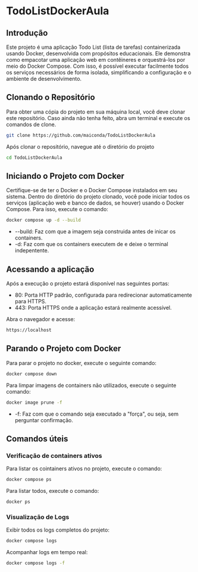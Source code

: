 # TodoListDockerAula

## Introdução

Este projeto é uma aplicação Todo List (lista de tarefas) containerizada usando Docker, desenvolvida com propósitos educacionais. Ele demonstra como empacotar uma aplicação web em contêineres e orquestrá-los por meio do Docker Compose. Com isso, é possível executar facilmente todos os serviços necessários de forma isolada, simplificando a configuração e o ambiente de desenvolvimento.

## Clonando o Repositório

Para obter uma cópia do projeto em sua máquina local, você deve clonar este repositório. Caso ainda não tenha feito, abra um terminal e execute os comandos de clone.

```bash
git clone https://github.com/maiconda/TodoListDockerAula
```

Após clonar o repositório, navegue até o diretório do projeto

```bash
cd TodoListDockerAula
```

## Iniciando o Projeto com Docker

Certifique-se de ter o Docker e o Docker Compose instalados em seu sistema. Dentro do diretório do projeto clonado, você pode iniciar todos os serviços (aplicação web e banco de dados, se houver) usando o Docker Compose. Para isso, execute o comando:

```bash
docker compose up -d --build
```
- --build: Faz com que a imagem seja construida antes de inicar os containers.
- -d: Faz com que os containers executem de e deixe o terminal indepentente.

## Acessando a aplicação

Após a execução o projeto estará disponível nas seguintes portas:

- 80: Porta HTTP padrão, configurada para redirecionar automaticamente para HTTPS.
- 443: Porta HTTPS onde a aplicação estará realmente acessível.

Abra o navegador e acesse:

```bash
https://localhost
```

## Parando o Projeto com Docker

Para parar o projeto no docker, execute o seguinte comando:

```bash
docker compose down
```

Para limpar imagens de containers não utilizados, execute o seguinte comando:

```bash
docker image prune -f
```
- -f: Faz com que o comando seja executado a "força", ou seja, sem perguntar confirmação.

## Comandos úteis

### Verificação de containers ativos

Para listar os cointainers ativos no projeto, execute o comando:

```bash
docker compose ps
```

Para listar todos, execute o comando:

```bash
docker ps
```

### Visualização de Logs

Exibir todos os logs completos do projeto:

```bash
docker compose logs
```

Acompanhar logs em tempo real:

```bash
docker compose logs -f
```